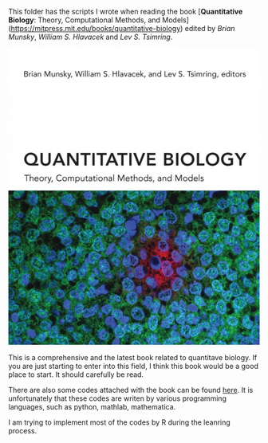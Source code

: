 This folder has the scripts I wrote when reading the book [**Quantitative Biology**: Theory, Computational Methods, and Models] (https://mitpress.mit.edu/books/quantitative-biology) edited by *Brian Munsky*, *William S. Hlavacek* and *Lev S. Tsimring*. 

![](./cover.jpg)

This is a comprehensive and the latest book related to quantitave biology. If you are just starting to enter into this field, I think this book would be a good place to start. It should carefully be read. 

There are also some codes attached with the book can be found [here](https://github.com/Munsky/qbio-Textbook.git). It is unfortunately that these codes are writen by various programming languages, such as python, mathlab, mathematica. 

I am trying to implement most of the codes by R during the leanring process. 